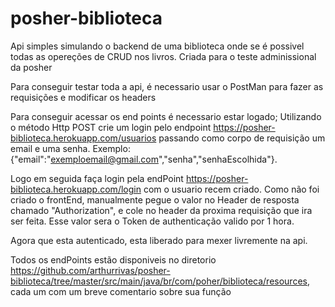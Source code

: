# posher-biblioteca
Api simples simulando o backend de uma biblioteca onde se é possivel todas as opereções de CRUD nos livros. Criada para o teste adminissional da posher

Para conseguir testar toda a api, é necessario usar o PostMan para fazer as requisições e modificar os headers

Para conseguir acessar os end points é necessario estar logado;
Utilizando o método Http POST crie um login pelo endpoint https://posher-biblioteca.herokuapp.com/usuarios passando como corpo de requisição um email e uma senha.
Exemplo: {"email":"exemploemail@gmail.com","senha","senhaEscolhida"}.

Logo em seguida faça login pela endPoint https://posher-biblioteca.herokuapp.com/login com o usuario recem criado.
Como não foi criado o frontEnd, manualmente pegue o valor no Header de resposta chamado "Authorization", e cole no header da proxima requisição que ira ser feita.
Esse valor sera o Token de authenticação valido por 1 hora.

Agora que esta autenticado, esta liberado para mexer livremente na api.

Todos os endPoints estão disponiveis no diretorio https://github.com/arthurrivas/posher-biblioteca/tree/master/src/main/java/br/com/poher/biblioteca/resources,
cada um com um breve comentario sobre sua função

